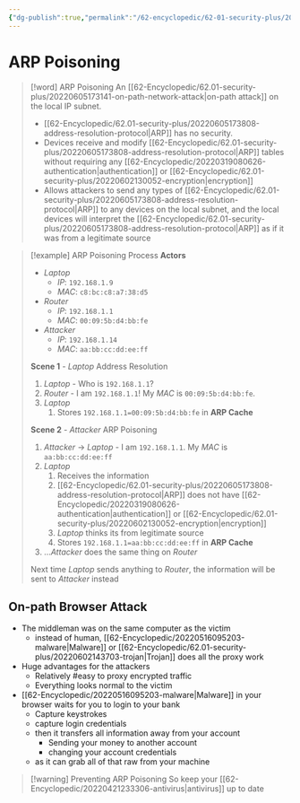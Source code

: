 ```yaml
---
{"dg-publish":true,"permalink":"/62-encyclopedic/62-01-security-plus/20220605173652-arp-poisoning/","dgHomeLink":true,"dgPassFrontmatter":false}
---
```



# ARP Poisoning

>[!word] ARP Poisoning
> An [[62-Encyclopedic/62.01-security-plus/20220605173141-on-path-network-attack|on-path attack]] on the local IP subnet. 
> - [[62-Encyclopedic/62.01-security-plus/20220605173808-address-resolution-protocol|ARP]] has no security. 
> - Devices receive and modify [[62-Encyclopedic/62.01-security-plus/20220605173808-address-resolution-protocol|ARP]] tables without requiring any [[62-Encyclopedic/20220319080626-authentication|authentication]] or [[62-Encyclopedic/62.01-security-plus/20220602130052-encryption|encryption]] 
> - Allows attackers to send any types of [[62-Encyclopedic/62.01-security-plus/20220605173808-address-resolution-protocol|ARP]] to any devices on the local subnet, and the local devices will interpret the [[62-Encyclopedic/62.01-security-plus/20220605173808-address-resolution-protocol|ARP]] as if it was from a legitimate source 

> [!example] ARP Poisoning Process 
> **Actors** 
> - *Laptop* 
>     - *IP*: `192.168.1.9`
>     - *MAC*: `c8:bc:c8:a7:38:d5`
> - *Router*
>     - *IP*: `192.168.1.1`
>     - *MAC*: `00:09:5b:d4:bb:fe`
> - *Attacker*
>     - *IP*: `192.168.1.14`
>     - *MAC*: `aa:bb:cc:dd:ee:ff`
> 
> **Scene 1** - *Laptop* Address Resolution
> 1. *Laptop* - Who is `192.168.1.1`?
> 2. *Router* - I am `192.168.1.1`! My *MAC* is `00:09:5b:d4:bb:fe`.
> 3. *Laptop*
>     1. Stores `192.168.1.1=00:09:5b:d4:bb:fe` in **ARP Cache**
> 
> **Scene 2** - *Attacker* ARP Poisoning 
> 1. *Attacker* -> *Laptop* - I am `192.168.1.1`. My *MAC* is `aa:bb:cc:dd:ee:ff`
> 2. *Laptop*
>     1. Receives the information 
>     2. [[62-Encyclopedic/62.01-security-plus/20220605173808-address-resolution-protocol|ARP]] does not have [[62-Encyclopedic/20220319080626-authentication|authentication]] or [[62-Encyclopedic/62.01-security-plus/20220602130052-encryption|encryption]] 
>     3. *Laptop* thinks its from legitimate source
>     4. Stores `192.168.1.1=aa:bb:cc:dd:ee:ff` in **ARP Cache**
> 3. …*Attacker* does the same thing on *Router*
> 
> Next time *Laptop* sends anything to *Router*, the information will be sent to *Attacker* instead 

## On-path Browser Attack

- The middleman was on the same computer as the victim 
	- instead of human, [[62-Encyclopedic/20220516095203-malware|Malware]] or [[62-Encyclopedic/62.01-security-plus/20220602143703-trojan|Trojan]] does all the proxy work
- Huge advantages for the attackers 
	- Relatively #easy to proxy encrypted traffic 
	- Everything looks normal to the victim 
- [[62-Encyclopedic/20220516095203-malware|Malware]] in your browser waits for you to login to your bank 
	- Capture keystrokes 
	- capture login credentials  
	- then it transfers all information away from your account
		- Sending your money to another account 
		- changing your account credentials 
	- as it can grab all of that raw from your machine 

> [!warning] Preventing ARP Poisoning 
So keep your [[62-Encyclopedic/20220421233306-antivirus|antivirus]] up to date 
